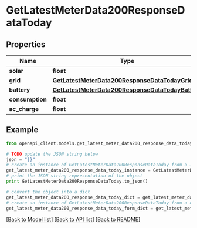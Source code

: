 # GetLatestMeterData200ResponseDataToday


## Properties
Name | Type | Description | Notes
------------ | ------------- | ------------- | -------------
**solar** | **float** |  | [optional] 
**grid** | [**GetLatestMeterData200ResponseDataTodayGrid**](GetLatestMeterData200ResponseDataTodayGrid.md) |  | [optional] 
**battery** | [**GetLatestMeterData200ResponseDataTodayBattery**](GetLatestMeterData200ResponseDataTodayBattery.md) |  | [optional] 
**consumption** | **float** |  | [optional] 
**ac_charge** | **float** |  | [optional] 

## Example

```python
from openapi_client.models.get_latest_meter_data200_response_data_today import GetLatestMeterData200ResponseDataToday

# TODO update the JSON string below
json = "{}"
# create an instance of GetLatestMeterData200ResponseDataToday from a JSON string
get_latest_meter_data200_response_data_today_instance = GetLatestMeterData200ResponseDataToday.from_json(json)
# print the JSON string representation of the object
print GetLatestMeterData200ResponseDataToday.to_json()

# convert the object into a dict
get_latest_meter_data200_response_data_today_dict = get_latest_meter_data200_response_data_today_instance.to_dict()
# create an instance of GetLatestMeterData200ResponseDataToday from a dict
get_latest_meter_data200_response_data_today_form_dict = get_latest_meter_data200_response_data_today.from_dict(get_latest_meter_data200_response_data_today_dict)
```
[[Back to Model list]](../README.md#documentation-for-models) [[Back to API list]](../README.md#documentation-for-api-endpoints) [[Back to README]](../README.md)


